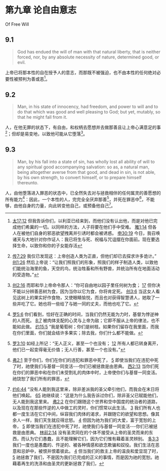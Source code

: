 # 第九章 论自由意志

Of Free Will

## 9.1

> God has endued the will of man with that natural liberty, that is neither forced, nor, by any absolute necessity of nature, determined good, or evil.

上帝已将那本性的自在授予人的意志，而那既不被强迫，也不由本性的任何绝对必要性被预判为善或恶[^9-1]。

[^9-1]: [太17:12](https://biblehub.com/matthew/17-12.htm) 但我告诉你们，以利亚已经来到，而他们没有认出他，而是对他已完成他们希冀的一切。以同样的方法，人子将要在他们手中受难。 [雅1:14](https://biblehub.com/james/1-14.htm) 但各人在被他们自身的邪恶欲望拽离并引诱时都会被诱惑。 [申30:19](https://biblehub.com/deuteronomy/30-19.htm) 今日，我召唤诸天与大地针对你作证人：我已将生与死、祝福与咒诅摆在你面前。现在要选择生命，以致你和你的子女能存活

## 9.2

> Man, in his state of innocency, had freedom, and power to will and to do that which was good and well pleasing to God; but yet, mutably, so that he might fall from it.

人，在他无罪的状态下，有自由，和权柄去愿想并去做那善且让上帝心满意足的事[^9-2]；但却是易变地，以致他可能从它堕落[^9-3]。

[^9-2]: [传7:29](https://biblehub.com/ecclesiastes/7-29.htm) 我仅已发现这：上帝创造人类为正直，但他们却已去探求许多诡计。” [创1:26](https://biblehub.com/genesis/1-26.htm) 然后上帝说：“让我们照我们的形象，照我们的样子制造人类，以致他们能统治海里的鱼，天空的鸟，统治牲畜和所有野兽，并统治所有在地面活动的受造物。”

[^9-3]: [创2:16](https://biblehub.com/genesis/2-16.htm) 而耶和华上帝命令那人：“你可自由地以园子里任何树为食； [17](https://biblehub.com/genesis/2-17.htm) 但你决不能以分辨善恶树为食，因为当你以它为食，你将肯定死。 [创3:6](https://biblehub.com/genesis/3-6.htm) 当这女人看见这树上的果实好作食物，又使眼睛愉悦，而且也对获得智慧诱人，她取了一些并吃了它。她也将一些给了与她一同的丈夫，而他也吃了它。

## 9.3

> Man, by his fall into a state of sin, has wholly lost all ability of will to any spiritual good accompanying salvation: so as, a natural man, being altogether averse from that good, and dead in sin, is not able, by his own strength, to convert himself, or to prepare himself thereunto.

人，由他堕落进入罪恶的状态中，已全然失去对与拯救相伴的任何属灵的善愿想的所有能力[^9-4]：因此，一个本性的人，完完全全厌弃那善[^9-5]，并死在罪恶中[^9-6]，不能够，由他自身的力量，向此转变他自己，或预备他自己[^9-7]。

[^9-4]: [罗5:6](https://biblehub.com/romans/5-6.htm) 你们看到，恰好在正确的时间，当我们仍然无能为力时，基督为悖逆神的人而死。 [8:7](https://biblehub.com/romans/8-7.htm) 被肉体支配的心灵与上帝为敌；它即不服从上帝的律法，也不能如此做。 [约15:5](https://biblehub.com/john/15-5.htm) “我是葡萄树；你们是树枝。如果你们留存在我里面，而我在你们里面，你们就会结许多果实；除去我，你们什么都不能做。

[^9-5]: [罗3:10](https://biblehub.com/romans/3-10.htm) 如经上所记：“无人正义，甚至一个也没有； [12](https://biblehub.com/romans/3-12.htm) 所有人都已转身离开，他们已一起变得毫无价值；无人行善，甚至一个也没有。”

[^9-6]: [弗2:1](https://biblehub.com/ephesians/2-1.htm) 至于你们，你们在你们的违犯和罪恶中死了， [5](https://biblehub.com/ephesians/2-5.htm) 即使当我们在违犯中死了时，祂使我们与基督一同变活---你们已被拯救是由恩典。 [西2:13](https://biblehub.com/colossians/2-13.htm) 当你们死在你们的罪恶中和在你们未受割礼的肉体中时，上帝使你们与基督一同变活。祂饶恕了我们所有的罪恶，

[^9-7]: [约6:44](https://biblehub.com/john/6-44.htm) “没有人能到我这里来，除非差派我的圣父牵引他们，而我会在末日将他们唤起。 [65](https://biblehub.com/john/6-65.htm) 祂继续说：“这是为什么我告诉过你们，除非圣父已赋能他们，无人能到我这里来。 [弗2:2](https://biblehub.com/ephesians/2-2.htm) 在你们跟随这个世界和空中国度的统治者的道路，以及现在在那些忤逆的人中做工的灵时，你们惯常以此生活。 [3](https://biblehub.com/ephesians/2-3.htm) 我们所有人也都一度生活在它们中间，纵容我们肉体的渴求，并跟随它的欲望和思想。像其余人一样，我们天生就应得忿怒。 [4](https://biblehub.com/ephesians/2-4.htm) 但因为祂为我们的大爱，富于宽恕的上帝， [5](https://biblehub.com/ephesians/2-5.htm) 即使当我们在违犯中死了时，祂使我们与基督一同变活---你们已被拯救是由恩典。 [林前2:14](https://biblehub.com/1_corinthians/2-14.htm) 没有圣灵同在的个体不接受从上帝的圣灵而来的东西，而认为它们愚蠢，且不能理解它们，因为它们惟有藉着圣灵辨别。 [多3:3](https://biblehub.com/titus/3-3.htm) 我们一度也是愚蠢的、忤逆的、被各种情感和欲念欺骗和奴役。我们生活在恶意和忌妒中，被恨并恨着彼此。 [4](https://biblehub.com/titus/3-4.htm) 但当我们的救主上帝的温良和爱显现了时， [5](https://biblehub.com/titus/3-5.htm) 祂拯救了我们，不是因为我们已完成的正义的事情，而是因为祂的宽恕。祂藉着再生的洗涤和由圣灵的更新拯救了我们，